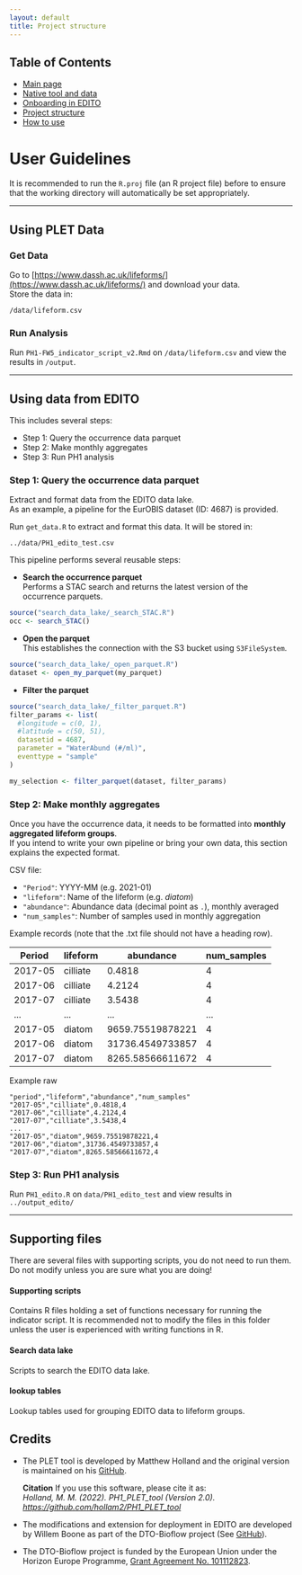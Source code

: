 ```yaml
---
layout: default
title: Project structure
---
```


## Table of Contents
- [Main page](index.md)
- [Native tool and data](PLET.md)
- [Onboarding in EDITO](EDITO.md)
- [Project structure](project_structure.md)
- [How to use](usage.md)

# User Guidelines


It is recommended to run the ```R.proj``` file (an R project file) before to ensure that the working directory will automatically be set appropriately.

----------------

## Using PLET Data

### Get Data
Go to [https://www.dassh.ac.uk/lifeforms/](https://www.dassh.ac.uk/lifeforms/) and download your data.  
Store the data in:

```
/data/lifeform.csv
```

### Run Analysis
Run 
```PH1-FW5_indicator_script_v2.Rmd``` on ```/data/lifeform.csv``` and view the results in ```/output```.

----------------

## Using data from EDITO

This includes several steps:
- Step 1: Query the occurrence data parquet
- Step 2: Make monthly aggregates
- Step 3: Run PH1 analysis

### Step 1: Query the occurrence data parquet
Extract and format data from the EDITO data lake.  
As an example, a pipeline for the EurOBIS dataset (ID: 4687) is provided.

Run ```get_data.R``` to extract and format this data. It will be stored in:

```
../data/PH1_edito_test.csv
```

This pipeline performs several reusable steps:

- **Search the occurrence parquet**  
  Performs a STAC search and returns the latest version of the occurrence parquets.

```r
source("search_data_lake/_search_STAC.R")
occ <- search_STAC()
```

- **Open the parquet**  
  This establishes the connection with the S3 bucket using `S3FileSystem`.

```r
source("search_data_lake/_open_parquet.R")
dataset <- open_my_parquet(my_parquet)
```

- **Filter the parquet**

```r
source("search_data_lake/_filter_parquet.R")
filter_params <- list(
  #longitude = c(0, 1),
  #latitude = c(50, 51),
  datasetid = 4687,
  parameter = "WaterAbund (#/ml)",
  eventtype = "sample"
)

my_selection <- filter_parquet(dataset, filter_params)
```

### Step 2: Make monthly aggregates

Once you have the occurrence data, it needs to be formatted into **monthly aggregated lifeform groups**.  
If you intend to write your own pipeline or bring your own data, this section explains the expected format.

CSV file:

- `"Period"`: YYYY-MM (e.g. 2021-01)
- `"lifeform"`: Name of the lifeform (e.g. *diatom*)
- `"abundance"`: Abundance data (decimal point as `.`), monthly averaged
- `"num_samples"`: Number of samples used in monthly aggregation

Example records (note that the .txt file should not have a heading row).

| Period  		| lifeform		| abundance		| num_samples		|
| -------------   	|-------------	    	|-------------	  	|-------------	  	|
| 2017-05	  	| cilliate		| 0.4818		| 4			|
| 2017-06	  	| cilliate		| 4.2124		| 4			|
| 2017-07		| cilliate		| 3.5438		| 4			|
| ...			| ...			| ...			| ...			|
| 2017-05	  	| diatom		| 9659.75519878221	| 4			|
| 2017-06	  	| diatom		| 31736.4549733857	| 4			|
| 2017-07		| diatom		| 8265.58566611672	| 4			|


Example raw
```
"period","lifeform","abundance","num_samples"
"2017-05","cilliate",0.4818,4
"2017-06","cilliate",4.2124,4
"2017-07","cilliate",3.5438,4
...
"2017-05","diatom",9659.75519878221,4
"2017-06","diatom",31736.4549733857,4
"2017-07","diatom",8265.58566611672,4
```

### Step 3: Run PH1 analysis
Run ```PH1_edito.R``` on ```data/PH1_edito_test``` and view results in ```../output_edito/```

----------------

## Supporting files
There are several files with supporting scripts, you do not need to run them. Do not modify unless you are sure what you are doing!

#### Supporting scripts
Contains R files holding a set of functions necessary for running the indicator script.
It is recommended not to modify the files in this folder unless the user is experienced with writing functions in R.

#### Search data lake
Scripts to search the EDITO data lake.

#### lookup tables
Lookup tables used for grouping EDITO data to lifeform groups.


## Credits
- The PLET tool is developed by Matthew Holland and the original version is maintained on his [GitHub](https://github.com/hollam2/PH1_PLET_tool).

	**Citation**
	If you use this software, please cite it as:<br>
	*Holland, M. M. (2022). PH1_PLET_tool (Version 2.0). https://github.com/hollam2/PH1_PLET_tool*

- The modifications and extension for deployment in EDITO are developed by Willem Boone as part of the DTO-Bioflow project (See [GitHub](https://github.com/willem0boone/EDITO_PH1)).

- The DTO-Bioflow project is funded by the European Union under the Horizon Europe Programme, [Grant Agreement No. 101112823](https://cordis.europa.eu/project/id/101112823/results).



